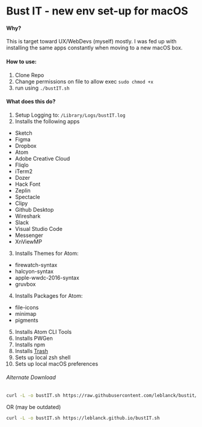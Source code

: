Bust IT - new env set-up for macOS
======

#### Why?
This is target toward UX/WebDevs (myself) mostly. I was fed up with installing the same apps constantly when moving to a new macOS box. 

#### How to use:
1. Clone Repo
2. Change permissions on file to allow exec `sudo chmod +x`
3. run using `./bustIT.sh`

#### What does this do?
1. Setup Logging to: `/Library/Logs/bustIT.log`
2. Installs the following apps
* Sketch
* Figma
* Dropbox
* Atom
* Adobe Creative Cloud
* Fliqlo
* iTerm2
* Dozer
* Hack Font
* Zeplin
* Spectacle
* Clipy
* Github Desktop
* Wireshark
* Slack
* Visual Studio Code
* Messenger
* XnViewMP
3. Installs Themes for Atom:
* firewatch-syntax
* halcyon-syntax
* apple-wwdc-2016-syntax
* gruvbox
4. Installs Packages for Atom:
* file-icons
* minimap
* pigments
5. Installs Atom CLI Tools
6. Installs PWGen
7. Installs npm
8. Installs [Trash](https://github.com/sindresorhus/trash)
9. Sets up local zsh shell
10. Sets up local macOS preferences

###### Alternate Download
```bash
curl -L -o bustIT.sh https://raw.githubusercontent.com/leblanck/bustit/master/bustIT.sh
```
OR (may be outdated)

```bash
curl -L -o bustIT.sh https://leblanck.github.io/bustIT.sh
```
